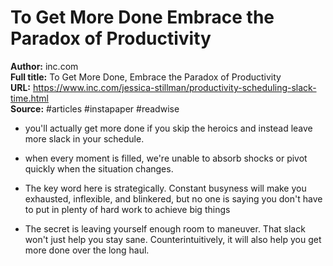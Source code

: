 # To Get More Done  Embrace the Paradox of Productivity

**Author:** inc.com  
**Full title:** To Get More Done, Embrace the Paradox of Productivity  
**URL:** https://www.inc.com/jessica-stillman/productivity-scheduling-slack-time.html  
**Source:** #articles #instapaper #readwise

- you'll actually get more done if you skip the heroics and instead leave more slack in your schedule. 
   
- when every moment is filled, we're unable to absorb shocks or pivot quickly when the situation changes. 
   
- The key word here is strategically. Constant busyness will make you exhausted, inflexible, and blinkered, but no one is saying you don't have to put in plenty of hard work to achieve big things 
   
- The secret is leaving yourself enough room to maneuver. That slack won't just help you stay sane. Counterintuitively, it will also help you get more done over the long haul. 
   
